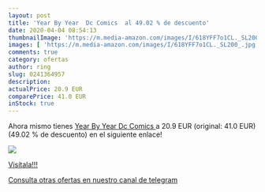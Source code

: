 ```yaml
---
layout: post
title: 'Year By Year  Dc Comics  al 49.02 % de descuento'
date: 2020-04-04 08:54:13
thumbnailImage: 'https://m.media-amazon.com/images/I/618YFF7o1CL._SL200_.jpg'
images: [ 'https://m.media-amazon.com/images/I/618YFF7o1CL._SL200_.jpg' ]
comments: true
category: ofertas
author: ring
slug: 0241364957
description:
actualPrice: 20.9 EUR
comparePrice: 41.0 EUR
inStock: true
---
```


Ahora mismo tienes [Year By Year  Dc Comics ](https://www.amazon.com/dp/0241364957/?tag=redken08-20) a 20.9 EUR (original: 41.0 EUR) (49.02 %  de descuento) en el siguiente enlace!

[![](https://m.media-amazon.com/images/I/618YFF7o1CL._SL200_.jpg)](https://www.amazon.com/dp/0241364957/?tag=redken08-20)

[Visítala!!!](https://www.amazon.com/dp/0241364957/?tag=redken08-20)

[Consulta otras ofertas en nuestro canal de telegram](https://t.me/s/ofertas25)
